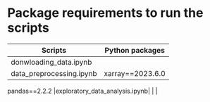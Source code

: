 # Package requirements to run the scripts
|       Scripts           | Python packages |
|-------------------------|-----------------|
|donwloading_data.ipynb   |  |
|data_preprocessing.ipynb| xarray==2023.6.0 |
pandas==2.2.2
|exploratory_data_analysis.ipynb|  |
|
